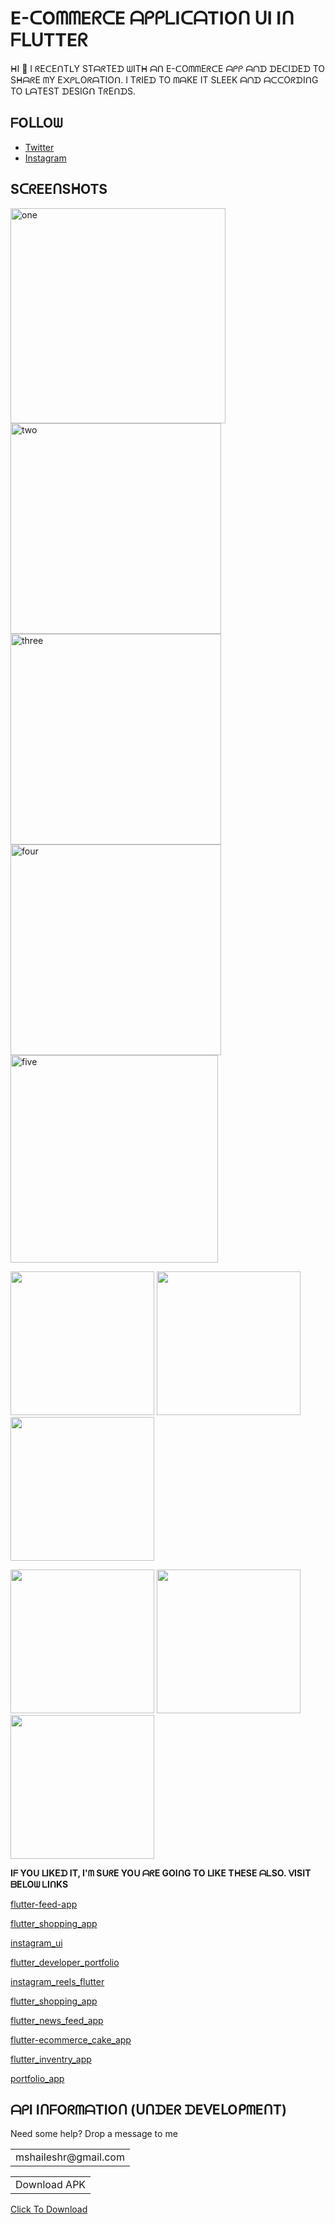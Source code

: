 # E-ᑕOᗰᗰEᖇᑕE ᗩᑭᑭᒪIᑕᗩTIOᑎ ᑌI Iᑎ ᖴᒪᑌTTEᖇ

ᕼI 👋 I ᖇEᑕEᑎTᒪY STᗩᖇTEᗪ ᗯITᕼ ᗩᑎ E-ᑕOᗰᗰEᖇᑕE ᗩᑭᑭ ᗩᑎᗪ ᗪEᑕIᗪEᗪ TO SᕼᗩᖇE ᗰY E᙭ᑭᒪOᖇᗩTIOᑎ. I TᖇIEᗪ TO ᗰᗩKE IT SᒪEEK ᗩᑎᗪ ᗩᑕᑕOᖇᗪIᑎG TO ᒪᗩTEST ᗪESIGᑎ TᖇEᑎᗪS.

## ᖴOᒪᒪOᗯ

- [Twitter](https://www.twitter.com/ishaileshmisra)
- [Instagram](https://www.instagram.com/ishaileshmishra)

## SᑕᖇEEᑎSᕼOTS


<img width="344" alt="one" src="https://github.com/gamalahmed3265/ecommerc-app/assets/75225936/655b7800-25c3-4cc6-bde7-dcfab6c3b9c5">

<img width="337" alt="two" src="https://github.com/gamalahmed3265/ecommerc-app/assets/75225936/4a112d51-ea46-42e2-b76f-e9d067de9e5b">

<img width="337" alt="three" src="https://github.com/gamalahmed3265/ecommerc-app/assets/75225936/71de4e4e-4f35-42ad-8ddc-b8c204acf368">


<img width="337" alt="four" src="https://github.com/gamalahmed3265/ecommerc-app/assets/75225936/59860bfd-518a-4f66-97ec-bc187f47a2d3">

<img width="332" alt="five" src="https://github.com/gamalahmed3265/ecommerc-app/assets/75225936/43b37c66-9937-496a-8697-9a5d445f0dd6">



<img src="assets/srcn/one.png" width=230> <img src="assets/srcn/two.png" width=230> <img src="assets/srcn/three.png" width=230>

<img src="assets/srcn/four.png" width=230> <img src="assets/srcn/five.png" width=230> <img src="assets/srcn/six.png" width=230>

<b>Iᖴ YOᑌ ᒪIKEᗪ IT, I'ᗰ SᑌᖇE YOᑌ ᗩᖇE GOIᑎG TO ᒪIKE TᕼESE ᗩᒪSO. ᐯISIT ᗷEᒪOᗯ ᒪIᑎKS</b>

[flutter-feed-app](https://github.com/ishaileshmishra/flutter-feed-app)

[flutter_shopping_app](https://github.com/ishaileshmishra/flutter_shopping_app)

[instagram_ui](https://github.com/ishaileshmishra/instagram_ui)

[flutter_developer_portfolio](https://github.com/ishaileshmishra/flutter_developer_portfolio)

[instagram_reels_flutter](https://github.com/ishaileshmishra/instagram_reels_flutter)

[flutter_shopping_app](https://github.com/ishaileshmishra/flutter_shopping_app)

[flutter_news_feed_app](https://github.com/ishaileshmishra/flutter-news-feed-app)

[flutter-ecommerce_cake_app](https://github.com/ishaileshmishra/flutter-ecommerce-cake-app)

[flutter_inventry_app](https://github.com/ishaileshmishra/flutter-inventry-app)

[portfolio_app](https://github.com/ishaileshmishra/portfolio-app)

## ᗩᑭI IᑎᖴOᖇᗰᗩTIOᑎ (ᑌᑎᗪEᖇ ᗪEᐯEᒪOᑭᗰEᑎT)

Need some help? Drop a message to me

<table>
    <tr>
        <td>mshaileshr@gmail.com</td>
    </tr>
</table>

<table>
    <tr>
        <td>Download APK</td>
    </tr>
</table>

[Click To Download](https://github.com/ishaileshmishra/jin_ecomm/blob/master/assets/apk/app-release.apk?raw=true)
